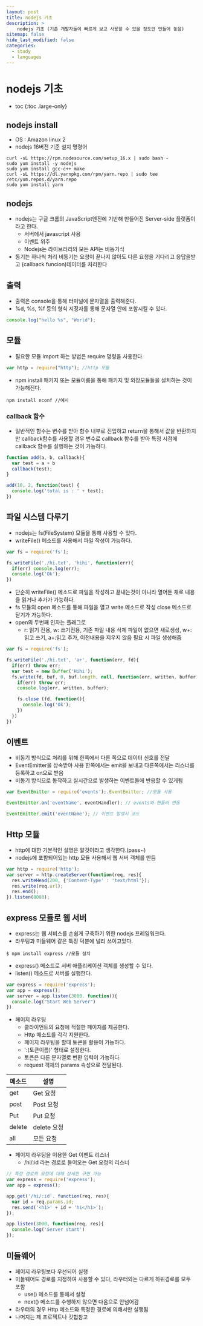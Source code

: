 ```yaml
---
layout: post
title: nodejs 기초
description: >
    nodejs 기초 (기존 개발자들이 빠르게 보고 사용할 수 있을 정도만 만들어 놓음)
sitemap: false
hide_last_modified: false
categories:
  - study
  - languages
---
```


# nodejs 기초

* toc
{:toc .large-only}

## nodejs install
- OS : Amazon linux 2
- nodejs 16버전 기준 설치 명령어

~~~
curl -sL https://rpm.nodesource.com/setup_16.x | sudo bash -
sudo yum install -y nodejs
sudo yum install gcc-c++ make
curl -sL https://dl.yarnpkg.com/rpm/yarn.repo | sudo tee /etc/yum.repos.d/yarn.repo
sudo yum install yarn
~~~

## nodejs
- nodejs는 구글 크롬의 JavaScript엔진에 기반해 만들어진 Server-side 플랫폼이라고 한다.
  - 서버에서 javascript 사용
  - 이벤트 위주
  - Nodejs는 라이브러리의 모든 API는 비동기식
- 동기는 하나씩 처리 비동기는 요청이 끝나지 않아도 다른 요청을 기다리고 응답을받고 (callback funcion)데이터를 처리한다

## 출력
- 출력은 console을 통해 터미널에 문자열을 출력해준다.
- %d, %s, %f 등의 형식 지정자를 통해 문자열 안에 포함시킬 수 있다.
~~~JavaScript
console.log("hello %s", "World");
~~~

## 모듈
- 필요한 모듈 import 하는 방법은 require 명령을 사용한다.
~~~javascript
var http = require("http"); //http 모듈
~~~
- npm install 패키지 또는 모듈이름을 통해 패키지 및 외장모듈들을 설치하는 것이 가능해진다.
~~~
npm install nconf //예시
~~~

### callback 함수
- 일반적인 함수는 변수를 받아 함수 내부로 진입하고 return을 통해서 값을 반환하지만 callback함수를 사용할 경우 변수로 callback 함수를 받아 특정 시점에 callback 함수를 실행하는 것이 가능하다.
~~~JavaScript
function add(a, b, callback){
  var test = a + b
  callback(test);
}

add(10, 2, function(test) {
  console.log('total is : ' + test);
})
~~~

## 파일 시스템 다루기
- nodejs는 fs(FileSystem) 모듈을 통해 사용할 수 있다.
- writeFile() 메소드를 사용해서 파일 작성이 가능하다.
~~~JavaScript
var fs = require('fs');

fs.writeFile('./hi.txt', 'hihi', function(err){
  if(err) console.log(err);
  console.log('Ok');
})
~~~

- 단순히 writeFile() 메소드로 파일을 작성하고 끝내는것이 아니라 열어둔 채로 내용을 읽거나 추가가 가능하다.
- fs 모듈의 open 메소드를 통해 파일을 열고 write 메소드로 작성 close 메소드로 닫기가 가능하다.
- open의 두번째 인자는 플래그로
  - r: 읽기 전용, w: 쓰기전용, 기존 파일 내용 삭제 파일이 없으면 새로생성, w+: 읽고 쓰기, a+:읽고 추가, 이전내용을 지우지 않음 필요 시 파일 생성해줌
~~~JavaScript
var fs = require('fs');

fs.writeFile('./hi.txt', 'a+', function(err, fd){
  if(err) throw err;
  var test = new Buffer('Hihi');
  fs.write(fd, buf, 0, buf.length, null, function(err, written, buffer){
    if(err) throw err;
    console.log(err, written, buffer);

    fs.close (fd, function(){
      console.log('Ok');
    })
  })
})
~~~

## 이벤트
- 비동기 방식으로 처리를 위해 한쪽에서 다른 쪽으로 데이터 신호를 전달
- EventEmitter을 상속받아 사용 한쪽에서는 emit을 보내고 다른쪽에서는 리스너를 등록하고 on으로 받음
- 비동기 방식으로 동작하고 실시간으로 발생하는 이벤트들에 반응할 수 있게됨
~~~JavaScript
var EventEmitter = require('events');.EventEmitter; //모듈 사용

EventEmitter.on('eventName', eventHandler); // events와 핸들러 연동

EventEmitter.emit('eventName'); // 이벤트 발생시 코드
~~~

## Http 모듈
- http에 대한 기본적인 설명은 알것이라고 생각한다.(pass~)
- nodejs에 포함되어있는 http 모듈 사용해서 웹 서버 객체를 만듬
~~~JavaScript
var http = require('http');
var server = http.createServer(function(req, res){
  res.writeHead(200, {'Content-Type' : 'text/html'});
  res.write(req.url);
  res.end();
}).listen(8080);
~~~

## express 모듈로 웹 서버
- express는 웹 서비스를 손쉽게 구축하기 위한 nodejs 프레임워크다.
- 라우팅과 미들웨어 같은 특징 덕분에 널리 쓰이고있다.
~~~
$ npm install express //모듈 설치
~~~
- express() 메소드로 서버 애플리케이션 객체를 생성할 수 있다.
- listen() 메소드로 서버를 실행한다.
~~~JavaScript
var express = require('express');
var app = express();
var server = app.listen(3000. function(){
  console.log("Start Web Server")
})
~~~

- 페이지 라우팅
  - 클라이언트의 요청에 적절한 페이지를 제공한다.
  - Http 메소드를 각각 지원한다.
  - 페이지 라우팅을 할때 토큰을 활용이 가능하다.
  - ':(토큰이름)' 형태로 설정한다.
  - 토큰은 다른 문자열로 변환 입력이 가능하다.
  - request 객체의 params 속성으로 전달된다.

| 메소드 | 설명 |
|-----  | ------|
| get | Get 요청|
| post | Post 요청|
| Put | Put 요청|
| delete | delete 요청|
| all | 모든 요청|

- 페이지 라우팅을 이용한 Get 이벤트 리스너
  - /hi/:id 라는 경로로 들어오는 Get 요청의 리스너
~~~JavaScript
// 특정 경로의 요청에 대해 상세한 구현 가능
var express = require('express');
var app = express();

app.get('/hi/:id'. function(req, res){
  var id = req.params.id;
  res.send('<h1>' + id + 'hi</h1>');
});

app.listen(3000, function(req, res){
  console.log('Server start')
});
~~~

## 미들웨어
- 페이지 라우팅보다 우선되어 실행
- 미들웨어도 경로를 지정하여 사용할 수 있다, 라우터와는 다르게 하위경로를 모두 포함
  - use() 메소드를 통해서 설정
  - next() 메소드를 수행하지 않으면 다음으로 안넘어감
- 라우터의 경우 Http 메소드와 특정한 경로에 의해서만 실행됨
- 나머지는 제 프로젝트나 깃헙참고
